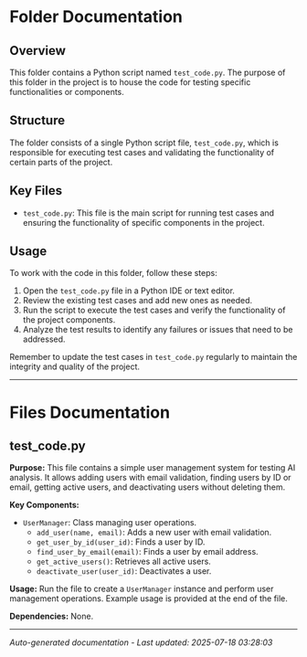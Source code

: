 # Folder Documentation

## Overview
This folder contains a Python script named `test_code.py`. The purpose of this folder in the project is to house the code for testing specific functionalities or components.

## Structure
The folder consists of a single Python script file, `test_code.py`, which is responsible for executing test cases and validating the functionality of certain parts of the project.

## Key Files
- `test_code.py`: This file is the main script for running test cases and ensuring the functionality of specific components in the project.

## Usage
To work with the code in this folder, follow these steps:
1. Open the `test_code.py` file in a Python IDE or text editor.
2. Review the existing test cases and add new ones as needed.
3. Run the script to execute the test cases and verify the functionality of the project components.
4. Analyze the test results to identify any failures or issues that need to be addressed.

Remember to update the test cases in `test_code.py` regularly to maintain the integrity and quality of the project.

---

# Files Documentation

## test_code.py

**Purpose:** This file contains a simple user management system for testing AI analysis. It allows adding users with email validation, finding users by ID or email, getting active users, and deactivating users without deleting them.

**Key Components:**
- `UserManager`: Class managing user operations.
  - `add_user(name, email)`: Adds a new user with email validation.
  - `get_user_by_id(user_id)`: Finds a user by ID.
  - `find_user_by_email(email)`: Finds a user by email address.
  - `get_active_users()`: Retrieves all active users.
  - `deactivate_user(user_id)`: Deactivates a user.
  
**Usage:** Run the file to create a `UserManager` instance and perform user management operations. Example usage is provided at the end of the file.

**Dependencies:** None.

---
*Auto-generated documentation - Last updated: 2025-07-18 03:28:03*
